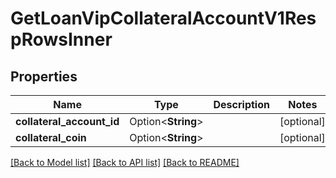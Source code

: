 # GetLoanVipCollateralAccountV1RespRowsInner

## Properties

Name | Type | Description | Notes
------------ | ------------- | ------------- | -------------
**collateral_account_id** | Option<**String**> |  | [optional]
**collateral_coin** | Option<**String**> |  | [optional]

[[Back to Model list]](../README.md#documentation-for-models) [[Back to API list]](../README.md#documentation-for-api-endpoints) [[Back to README]](../README.md)


